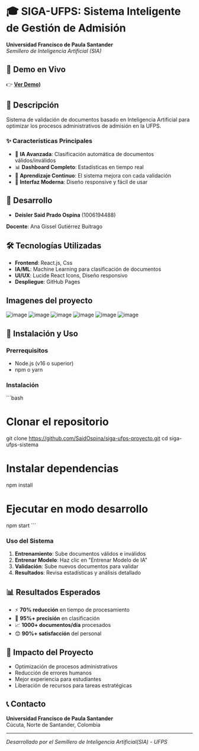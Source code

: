 # 🎓 SIGA-UFPS: Sistema Inteligente de Gestión de Admisión

**Universidad Francisco de Paula Santander**  
*Semillero de Inteligencia Artificial (SIA)*

## 🚀 Demo en Vivo
👉 **[Ver Demo](https://saidospina.github.io/siga-ufps-proyecto))**

## 📝 Descripción
Sistema de validación de documentos basado en Inteligencia Artificial para optimizar los procesos administrativos de admisión en la UFPS.

### ✨ Características Principales
- 🤖 **IA Avanzada**: Clasificación automática de documentos válidos/inválidos
- 📊 **Dashboard Completo**: Estadísticas en tiempo real
- 🔄 **Aprendizaje Continuo**: El sistema mejora con cada validación
- 📱 **Interfaz Moderna**: Diseño responsive y fácil de usar

## 👥 Desarrollo
- **Deisler Said Prado Ospina** (1006194488)

**Docente**: Ana Gissel Gutiérrez Buitrago

## 🛠️ Tecnologías Utilizadas
- **Frontend**: React.js, Css 
- **IA/ML**: Machine Learning para clasificación de documentos
- **UI/UX**: Lucide React Icons, Diseño responsivo
- **Despliegue**: GitHub Pages

## Imagenes del proyecto
![image](https://github.com/user-attachments/assets/c783a037-d421-42b2-ba60-16d18bcbba52)
![image](https://github.com/user-attachments/assets/67152490-450e-45a8-aaf6-d79c3259289b)
![image](https://github.com/user-attachments/assets/e78d0a16-c941-4d4d-bb74-a5bb08f5d07d)
![image](https://github.com/user-attachments/assets/6de1792a-0286-434a-a03a-d0374636e4ba)
![image](https://github.com/user-attachments/assets/e69bd6d4-b036-4d8c-8fce-3a9aa0e81cb0)
![image](https://github.com/user-attachments/assets/92da1cd1-657c-4945-938f-7c920a697cb0)






## 🚀 Instalación y Uso

### Prerrequisitos
- Node.js (v16 o superior)
- npm o yarn

### Instalación
\`\`\`bash
# Clonar el repositorio
git clone https://github.com/SaidOspina/siga-ufps-proyecto.git
cd siga-ufps-sistema

# Instalar dependencias
npm install

# Ejecutar en modo desarrollo
npm start
\`\`\`

### Uso del Sistema
1. **Entrenamiento**: Sube documentos válidos e inválidos
2. **Entrenar Modelo**: Haz clic en "Entrenar Modelo de IA"
3. **Validación**: Sube nuevos documentos para validar
4. **Resultados**: Revisa estadísticas y análisis detallado

## 📊 Resultados Esperados
- ⚡ **70% reducción** en tiempo de procesamiento
- 🎯 **95%+ precisión** en clasificación
- 📈 **1000+ documentos/día** procesados
- 😊 **90%+ satisfacción** del personal

## 🎯 Impacto del Proyecto
- Optimización de procesos administrativos
- Reducción de errores humanos
- Mejor experiencia para estudiantes
- Liberación de recursos para tareas estratégicas

## 📞 Contacto
**Universidad Francisco de Paula Santander**  
Cúcuta, Norte de Santander, Colombia

---
*Desarrollado por el Semillero de Inteligencia Artificial(SIA) - UFPS*
